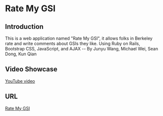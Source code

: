 Rate My GSI
===

Introduction
----

This is a web application named "Rate My GSI", it allows folks in Berkeley rate and write comments about GSIs they like. Using Ruby on Rails, Bootstrap CSS, JavaScript, and AJAX
-- By Junyu Wang, Michael Wei, Sean Dong, Kun Qian

Video Showcase
----
[YouTube video](https://www.youtube.com/watch?v=BAvwJyZ_7hQ&feature=youtu.be)

URL
---
[Rate My GSI](https://still-plains-1126.herokuapp.com/gsis)
